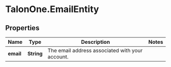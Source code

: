 # TalonOne.EmailEntity

## Properties

Name | Type | Description | Notes
------------ | ------------- | ------------- | -------------
**email** | **String** | The email address associated with your account. | 


